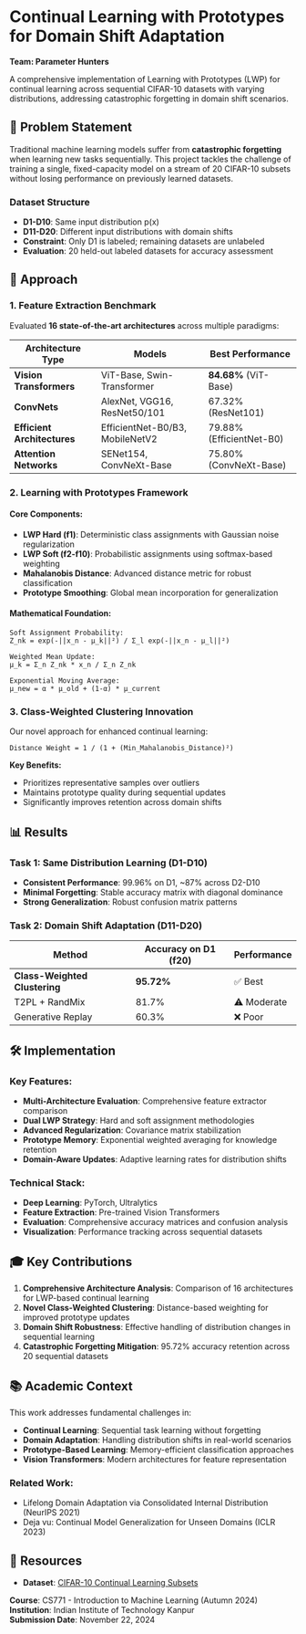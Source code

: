 # Continual Learning with Prototypes for Domain Shift Adaptation

**Team: Parameter Hunters**

A comprehensive implementation of Learning with Prototypes (LWP) for continual learning across sequential CIFAR-10 datasets with varying distributions, addressing catastrophic forgetting in domain shift scenarios.

## 🎯 Problem Statement

Traditional machine learning models suffer from **catastrophic forgetting** when learning new tasks sequentially. This project tackles the challenge of training a single, fixed-capacity model on a stream of 20 CIFAR-10 subsets without losing performance on previously learned datasets.

### Dataset Structure
- **D1-D10**: Same input distribution p(x)
- **D11-D20**: Different input distributions with domain shifts
- **Constraint**: Only D1 is labeled; remaining datasets are unlabeled
- **Evaluation**: 20 held-out labeled datasets for accuracy assessment

## 🚀 Approach

### 1. Feature Extraction Benchmark
Evaluated **16 state-of-the-art architectures** across multiple paradigms:

| Architecture Type | Models | Best Performance |
|-------------------|---------|------------------|
| **Vision Transformers** | ViT-Base, Swin-Transformer | **84.68%** (ViT-Base) |
| **ConvNets** | AlexNet, VGG16, ResNet50/101 | 67.32% (ResNet101) |
| **Efficient Architectures** | EfficientNet-B0/B3, MobileNetV2 | 79.88% (EfficientNet-B0) |
| **Attention Networks** | SENet154, ConvNeXt-Base | 75.80% (ConvNeXt-Base) |

### 2. Learning with Prototypes Framework

#### Core Components:
- **LWP Hard (f1)**: Deterministic class assignments with Gaussian noise regularization
- **LWP Soft (f2-f10)**: Probabilistic assignments using softmax-based weighting
- **Mahalanobis Distance**: Advanced distance metric for robust classification
- **Prototype Smoothing**: Global mean incorporation for generalization

#### Mathematical Foundation:
```
Soft Assignment Probability:
Z_nk = exp(-||x_n - μ_k||²) / Σ_l exp(-||x_n - μ_l||²)

Weighted Mean Update:
μ_k = Σ_n Z_nk * x_n / Σ_n Z_nk

Exponential Moving Average:
μ_new = α * μ_old + (1-α) * μ_current
```

### 3. Class-Weighted Clustering Innovation

Our novel approach for enhanced continual learning:

```
Distance Weight = 1 / (1 + (Min_Mahalanobis_Distance)²)
```

**Key Benefits:**
- Prioritizes representative samples over outliers
- Maintains prototype quality during sequential updates
- Significantly improves retention across domain shifts

## 📊 Results

### Task 1: Same Distribution Learning (D1-D10)
- **Consistent Performance**: 99.96% on D1, ~87% across D2-D10
- **Minimal Forgetting**: Stable accuracy matrix with diagonal dominance
- **Strong Generalization**: Robust confusion matrix patterns

### Task 2: Domain Shift Adaptation (D11-D20)

| Method | Accuracy on D1 (f20) | Performance |
|--------|----------------------|-------------|
| **Class-Weighted Clustering** | **95.72%** | ✅ Best |
| T2PL + RandMix | 81.7% | ⚠️ Moderate |
| Generative Replay | 60.3% | ❌ Poor |

## 🛠️ Implementation

### Key Features:
- **Multi-Architecture Evaluation**: Comprehensive feature extractor comparison
- **Dual LWP Strategy**: Hard and soft assignment methodologies
- **Advanced Regularization**: Covariance matrix stabilization
- **Prototype Memory**: Exponential weighted averaging for knowledge retention
- **Domain-Aware Updates**: Adaptive learning rates for distribution shifts

### Technical Stack:
- **Deep Learning**: PyTorch, Ultralytics
- **Feature Extraction**: Pre-trained Vision Transformers
- **Evaluation**: Comprehensive accuracy matrices and confusion analysis
- **Visualization**: Performance tracking across sequential datasets

## 🎓 Key Contributions

1. **Comprehensive Architecture Analysis**: Comparison of 16 architectures for LWP-based continual learning
2. **Novel Class-Weighted Clustering**: Distance-based weighting for improved prototype updates
3. **Domain Shift Robustness**: Effective handling of distribution changes in sequential learning
4. **Catastrophic Forgetting Mitigation**: 95.72% accuracy retention across 20 sequential datasets

## 📚 Academic Context

This work addresses fundamental challenges in:
- **Continual Learning**: Sequential task learning without forgetting
- **Domain Adaptation**: Handling distribution shifts in real-world scenarios
- **Prototype-Based Learning**: Memory-efficient classification approaches
- **Vision Transformers**: Modern architectures for feature representation

### Related Work:
- Lifelong Domain Adaptation via Consolidated Internal Distribution (NeurIPS 2021)
- Deja vu: Continual Model Generalization for Unseen Domains (ICLR 2023)


## 🔗 Resources

- **Dataset**: [CIFAR-10 Continual Learning Subsets](https://tinyurl.com/cs771-mp2-data)

**Course**: CS771 - Introduction to Machine Learning (Autumn 2024)  
**Institution**: Indian Institute of Technology Kanpur  
**Submission Date**: November 22, 2024
